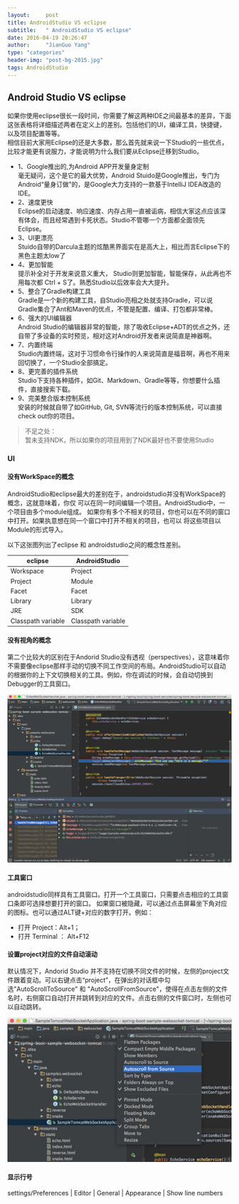 ```yaml
---
layout:     post
title: AndroidStudio VS eclipse
subtitle:   " AndroidStudio VS eclipse"
date: 2016-04-19 20:26:47
author:     "JianGuo Yang"
type: "categories"
header-img: "post-bg-2015.jpg"
tags: AndroidStudio
---
```



## Android Studio VS eclipse
如果你使用eclipse很长一段时间，你需要了解这两种IDE之间最基本的差异，下面这张表格将详细描述两者在定义上的差别。包括他们的UI，编译工具，快捷键，以及项目配置等等。  
相信目前大家用Eclipse的还是大多数，那么首先就来说一下Studio的一些优点，比较才能更有说服力，才能说明为什么我们要从Eclipse迁移到Studio。  
* 1、Google推出的,为Android APP开发量身定制  
毫无疑问，这个是它的最大优势，Android Stuido是Google推出，专门为Android“量身订做”的，是Google大力支持的一款基于IntelliJ IDEA改造的IDE。
* 2、速度更快  
Eclipse的启动速度、响应速度、内存占用一直被诟病，相信大家这点应该深有体会，而且经常遇到卡死状态。Studio不管哪一个方面都全面领先Eclipse。
* 3、UI更漂亮  
Stuido自带的Darcula主题的炫酷黑界面实在是高大上，相比而言Eclipse下的黑色主题太low了
* 4、更加智能  
提示补全对于开发来说意义重大， Studio则更加智能，智能保存，从此再也不用每次都 Ctrl + S了。熟悉Studio以后效率会大大提升。
* 5、整合了Gradle构建工具  
Gradle是一个新的构建工具，自Studio亮相之处就支持Gradle，可以说Gradle集合了Ant和Maven的优点，不管是配置、编译、打包都非常棒。
* 6、强大的UI编辑器  
Android Studio的编辑器非常的智能，除了吸收Eclipse+ADT的优点之外，还自带了多设备的实时预览，相对这对Android开发者来说简直是神器啊。
* 7、内置终端  
Studio内置终端，这对于习惯命令行操作的人来说简直是福音啊，再也不用来回切换了，一个Studio全部搞定。
* 8、更完善的插件系统  
Studio下支持各种插件，如Git、Markdown、Gradle等等，你想要什么插件，直接搜索下载。
* 9、完美整合版本控制系统  
安装的时候就自带了如GitHub, Git, SVN等流行的版本控制系统，可以直接check out你的项目。

> 不足之处：  
暂未支持NDK，所以如果你的项目用到了NDK最好也不要使用Studio


### UI
#### 没有WorkSpace的概念
AndroidStudio和eclipse最大的差别在于，androidstudio并没有WorkSpace的概念，这就意味着，你仅
可以在同一时间编辑一个项目。AndroidStudio中，一个项目由多个module组成。
如果你有多个不相关的项目，你也可以在不同的窗口中打开。如果执意想在同一个窗口中打开不相关的项目，也可以
将这些项目以Module的形式导入。

以下这张图列出了eclipse 和 androidstudio之间的概念性差别。

| eclipse   | AndroidStudio |
| -------   |---------------|
| Workspace | Project |
| Project   | Module  |
| Facet     | Facet   |  
| Library   | Library |
| JRE       |     SDK |
| Classpath variable | Classpath variable|

#### 没有视角的概念
第二个比较大的区别在于Andorid Studio没有透视（perspectives），这意味着你不需要像eclipse那样手动的切换不同工作空间的布局。AndroidStudio可以自动的根据你的上下文切换相关的工具。例如，你在调试的时候，会自动切换到Debugger的工具窗口。

![自动显示工作空间](/img/in-post/AndroidStudio_VS_eclipse/migration_guide_debugger_1.png)

#### 工具窗口
androidstudio同样具有工具窗口。打开一个工具窗口，只需要点击相应的工具窗口条即可选择想要打开的窗口。
如果窗口被隐藏，可以通过点击屏幕坐下角对应的图标。也可以通过ALT键+对应的数字打开。例如：  
* 打开 Project：Alt+1；
* 打开 Terminal ： Alt+F12

#### 设置project对应的文件自动滚动
默认情况下，Andorid Studio 并不支持在切换不同文件的时候，左侧的project文件跟着变动。可以右键点击“project”，在弹出的对话框中勾选"AutoScrollToSource" 和 "AutoScrollFromSource"，使得在点击左侧的文件名时，右侧窗口自动打开并跳转到对应的文件。点击右侧的文件窗口时，左侧也可以自动跳转。  

![自动跟随](/img/in-post/AndroidStudio_VS_eclipse/migration_guide_auto_scroll_from_source.png)

#### 显示行号
settings/Preferences | Editor | General | Appearance | Show line numbers
